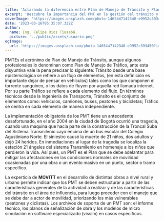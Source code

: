 ```yaml
---
title: 'Aclarando la diferencia entre Plan de Manejo de Tránsito y Plan de Manejo de Tráfico'
excerpt: 'Descubre la importancia del PMT en la gestión del tránsito y tráfico. Conoce cómo mitigar impactos y priorizar la seguridad de peatones y ciclistas. ¡Aprende más sobre este plan crucial en nuestro nuevo artículo!'
coverImage: 'https://images.unsplash.com/photo-1465447142348-e9952c393450?ixlib=rb-4.0.3&ixid=M3wxMjA3fDB8MHxwaG90by1wYWdlfHx8fGVufDB8fHx8fA%3D%3D&auto=format&fit=crop&w=1074&q=80'
date: '2023-03-16T05:35:07.322Z'
author:
  name: Ing. Felipe Rios Tiusabá.
  picture: '../public/assets/usuario.png'
ogImage:
  url: 'https://images.unsplash.com/photo-1465447142348-e9952c393450?ixlib=rb-4.0.3&ixid=M3wxMjA3fDB8MHxwaG90by1wYWdlfHx8fGVufDB8fHx8fA%3D%3D&auto=format&fit=crop&w=1074&q=80'
---
```


PMTEs el acrónimo de Plan de Manejo de Tránsito, aunque algunos profesionales lo denominan como Plan de Manejo de Tráfico, ante esta disyuntiva vale la pena precisar lo siguiente: 
Tránsito desde una base epistemológica se refiere a un flujo de elementos, (en esta definición es importante dejar de pensar en vehículos) tales como los que componen el torrente sanguíneo, o los datos de fluyen por aquella red llamada internet. Por su parte Tráfico se refiere a cada elemento del flujo. En términos técnicos desde la Ingeniería de Transporte, Tránsito es el conjunto de elementos como: vehículos, camiones, buses, peatones y bicicletas; Tráfico se centra en cada elemento de manera independiente. 

La implementación obligatoria de los PMT tiene un antecedente desafortunado, en el año 2004 en la ciudad de Bogotá ocurrió una tragedia, cuando una maquina que hacia parte de la construcción de la Troncal Suba del Sistema Transmilenio cayó encima de un bus escolar del Colegio Agustiniano Norte. El siniestro causó la muerte de 21 niños, dos adultos y dejó 24 heridos. En inmediaciones al lugar de la tragedia se localiza la estación 21 ángeles del sistema Transmilenio en homenaje a los niños que perdieron la vida. Así pues, un PMT es el Plan que se debe adelantar para mitigar las afectaciones en las condiciones normales de movilidad ocasionadas por una obra o un evento masivo en un punto, sector o tramo específico. 

La experticia de <b>MOVITT</b> en el desarrollo de distintas obras a nivel rural y urbano permite indicar que los PMT se deben estructurar a partir de las características generales de la actividad a realizar y de las características del tránsito en el área de influencia, para luego proceder con el manejo que se debe dar a actor de movilidad, priorizando los más vulnerables (peatones y ciclistas). Los archivos de soporte de un PMT son: el informe técnico, los planos de señalización de obra y los modelos de micro simulación en software especializado (vissim) en casos específicos.